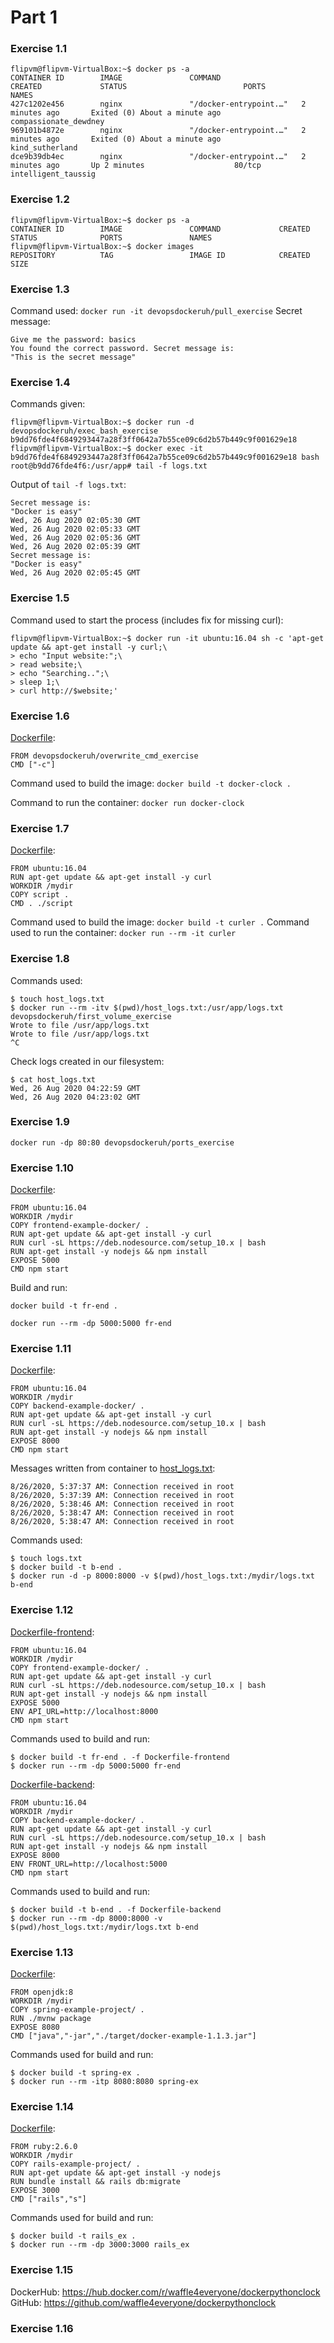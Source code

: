 # Part 1
### Exercise 1.1
```
flipvm@flipvm-VirtualBox:~$ docker ps -a
CONTAINER ID        IMAGE               COMMAND                  CREATED             STATUS                          PORTS               NAMES
427c1202e456        nginx               "/docker-entrypoint.…"   2 minutes ago       Exited (0) About a minute ago                       compassionate_dewdney
969101b4872e        nginx               "/docker-entrypoint.…"   2 minutes ago       Exited (0) About a minute ago                       kind_sutherland
dce9b39db4ec        nginx               "/docker-entrypoint.…"   2 minutes ago       Up 2 minutes                    80/tcp              intelligent_taussig
```
### Exercise 1.2
```
flipvm@flipvm-VirtualBox:~$ docker ps -a
CONTAINER ID        IMAGE               COMMAND             CREATED             STATUS              PORTS               NAMES
flipvm@flipvm-VirtualBox:~$ docker images
REPOSITORY          TAG                 IMAGE ID            CREATED             SIZE
```
### Exercise 1.3
Command used: `docker run -it devopsdockeruh/pull_exercise`
Secret message:
```
Give me the password: basics
You found the correct password. Secret message is:
"This is the secret message"
```
### Exercise 1.4
Commands given:
```
flipvm@flipvm-VirtualBox:~$ docker run -d devopsdockeruh/exec_bash_exercise
b9dd76fde4f6849293447a28f3ff0642a7b55ce09c6d2b57b449c9f001629e18
flipvm@flipvm-VirtualBox:~$ docker exec -it b9dd76fde4f6849293447a28f3ff0642a7b55ce09c6d2b57b449c9f001629e18 bash
root@b9dd76fde4f6:/usr/app# tail -f logs.txt 
```
Output of `tail -f logs.txt`:
```
Secret message is:
"Docker is easy"
Wed, 26 Aug 2020 02:05:30 GMT
Wed, 26 Aug 2020 02:05:33 GMT
Wed, 26 Aug 2020 02:05:36 GMT
Wed, 26 Aug 2020 02:05:39 GMT
Secret message is:
"Docker is easy"
Wed, 26 Aug 2020 02:05:45 GMT
```
### Exercise 1.5
Command used to start the process (includes fix for missing curl):
```
flipvm@flipvm-VirtualBox:~$ docker run -it ubuntu:16.04 sh -c 'apt-get update && apt-get install -y curl;\
> echo "Input website:";\
> read website;\
> echo "Searching..";\
> sleep 1;\
> curl http://$website;'
```
### Exercise 1.6
[Dockerfile](1.6/Dockerfile):
```
FROM devopsdockeruh/overwrite_cmd_exercise
CMD ["-c"]
```
Command used to build the image: `docker build -t docker-clock .`

Command to run the container: `docker run docker-clock`
### Exercise 1.7
[Dockerfile](1.7/Dockerfile):
```
FROM ubuntu:16.04
RUN apt-get update && apt-get install -y curl
WORKDIR /mydir
COPY script .
CMD . ./script
```
Command used to build the image: `docker build -t curler .`
Command used to run the container: `docker run --rm -it curler`
### Exercise 1.8
Commands used:
```
$ touch host_logs.txt
$ docker run --rm -itv $(pwd)/host_logs.txt:/usr/app/logs.txt devopsdockeruh/first_volume_exercise
Wrote to file /usr/app/logs.txt
Wrote to file /usr/app/logs.txt
^C
```
Check logs created in our filesystem:
```
$ cat host_logs.txt
Wed, 26 Aug 2020 04:22:59 GMT
Wed, 26 Aug 2020 04:23:02 GMT
```
### Exercise 1.9
```
docker run -dp 80:80 devopsdockeruh/ports_exercise
```
### Exercise 1.10
[Dockerfile](1.10/Dockerfile):
```
FROM ubuntu:16.04
WORKDIR /mydir
COPY frontend-example-docker/ .
RUN apt-get update && apt-get install -y curl
RUN curl -sL https://deb.nodesource.com/setup_10.x | bash
RUN apt-get install -y nodejs && npm install
EXPOSE 5000
CMD npm start
```
Build and run:

`docker build -t fr-end .`

`docker run --rm -dp 5000:5000 fr-end`
### Exercise 1.11
[Dockerfile](1.11/Dockerfile):
```
FROM ubuntu:16.04
WORKDIR /mydir
COPY backend-example-docker/ .
RUN apt-get update && apt-get install -y curl
RUN curl -sL https://deb.nodesource.com/setup_10.x | bash
RUN apt-get install -y nodejs && npm install
EXPOSE 8000
CMD npm start
```
Messages written from container to [host_logs.txt](1.11/host_logs.txt):
```
8/26/2020, 5:37:37 AM: Connection received in root
8/26/2020, 5:37:39 AM: Connection received in root
8/26/2020, 5:38:46 AM: Connection received in root
8/26/2020, 5:38:47 AM: Connection received in root
8/26/2020, 5:38:47 AM: Connection received in root
```
Commands used:
```
$ touch logs.txt
$ docker build -t b-end .
$ docker run -d -p 8000:8000 -v $(pwd)/host_logs.txt:/mydir/logs.txt b-end
```
### Exercise 1.12
[Dockerfile-frontend](1.12/Dockerfile-frontend):
```
FROM ubuntu:16.04
WORKDIR /mydir
COPY frontend-example-docker/ .
RUN apt-get update && apt-get install -y curl
RUN curl -sL https://deb.nodesource.com/setup_10.x | bash
RUN apt-get install -y nodejs && npm install
EXPOSE 5000
ENV API_URL=http://localhost:8000
CMD npm start
```
Commands used to build and run:
```
$ docker build -t fr-end . -f Dockerfile-frontend
$ docker run --rm -dp 5000:5000 fr-end
```
[Dockerfile-backend](1.12/Dockerfile-backend):
```
FROM ubuntu:16.04
WORKDIR /mydir
COPY backend-example-docker/ .
RUN apt-get update && apt-get install -y curl
RUN curl -sL https://deb.nodesource.com/setup_10.x | bash
RUN apt-get install -y nodejs && npm install
EXPOSE 8000
ENV FRONT_URL=http://localhost:5000
CMD npm start
```
Commands used to build and run:
```
$ docker build -t b-end . -f Dockerfile-backend
$ docker run --rm -dp 8000:8000 -v $(pwd)/host_logs.txt:/mydir/logs.txt b-end
```
### Exercise 1.13
[Dockerfile](1.13/Dockerfile):
```
FROM openjdk:8
WORKDIR /mydir
COPY spring-example-project/ .
RUN ./mvnw package
EXPOSE 8080
CMD ["java","-jar","./target/docker-example-1.1.3.jar"]
```
Commands used for build and run:
```
$ docker build -t spring-ex .
$ docker run --rm -itp 8080:8080 spring-ex
```
### Exercise 1.14
[Dockerfile](1.14/Dockerfile):
```
FROM ruby:2.6.0
WORKDIR /mydir
COPY rails-example-project/ .
RUN apt-get update && apt-get install -y nodejs
RUN bundle install && rails db:migrate
EXPOSE 3000
CMD ["rails","s"]
```
Commands used for build and run:
```
$ docker build -t rails_ex .
$ docker run --rm -dp 3000:3000 rails_ex
```
### Exercise 1.15
DockerHub: https://hub.docker.com/r/waffle4everyone/dockerpythonclock
GitHub:    https://github.com/waffle4everyone/dockerpythonclock
### Exercise 1.16




